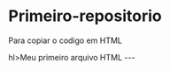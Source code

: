 # Primeiro-repositorio
Para copiar o codigo em HTML
<html>
hl>Meu primeiro arquivo HTML</hl>
<html>
---
